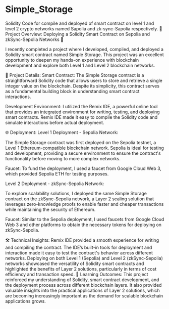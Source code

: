 # Simple_Storage
Solidity Code for compile and deployed of smart contract on level 1 and level 2 crypto networks named Sapolia and zk-sync-Sapolia respectively.
🚀 Project Overview: Deploying a Solidity Smart Contract on Sepolia and zkSync-Sepolia Networks 🚀

I recently completed a project where I developed, compiled, and deployed a Solidity smart contract named Simple Storage. This project was an excellent opportunity to deepen my hands-on experience with blockchain development and explore both Level 1 and Level 2 blockchain networks.

🔧 Project Details:
Smart Contract: The Simple Storage contract is a straightforward Solidity code that allows users to store and retrieve a single integer value on the blockchain. Despite its simplicity, this contract serves as a fundamental building block in understanding smart contract interactions.

Development Environment: I utilized the Remix IDE, a powerful online tool that provides an integrated environment for writing, testing, and deploying smart contracts. Remix IDE made it easy to compile the Solidity code and simulate interactions before actual deployment.

🌐 Deployment:
Level 1 Deployment - Sepolia Network:

The Simple Storage contract was first deployed on the Sepolia testnet, a Level 1 Ethereum-compatible blockchain network. Sepolia is ideal for testing and development, providing a secure environment to ensure the contract's functionality before moving to more complex networks.

Faucet: To fund the deployment, I used a faucet from Google Cloud Web 3, which provided Sepolia ETH for testing purposes.

Level 2 Deployment - zkSync-Sepolia Network:

To explore scalability solutions, I deployed the same Simple Storage contract on the zkSync-Sepolia network, a Layer 2 scaling solution that leverages zero-knowledge proofs to enable faster and cheaper transactions while maintaining the security of Ethereum.

Faucet: Similar to the Sepolia deployment, I used faucets from Google Cloud Web 3 and other platforms to obtain the necessary tokens for deploying on zkSync-Sepolia.

🛠️ Technical Insights:
Remix IDE provided a smooth experience for writing and compiling the contract. The IDE’s built-in tools for deployment and interaction made it easy to test the contract's behavior across different networks.
Deploying on both Level 1 (Sepolia) and Level 2 (zkSync-Sepolia) networks showcased the versatility of Solidity smart contracts and highlighted the benefits of Layer 2 solutions, particularly in terms of cost efficiency and transaction speed.
🎯 Learning Outcomes:
This project reinforced my understanding of Solidity, smart contract development, and the deployment process across different blockchain layers. It also provided valuable insights into the practical applications of Layer 2 solutions, which are becoming increasingly important as the demand for scalable blockchain applications grows.
